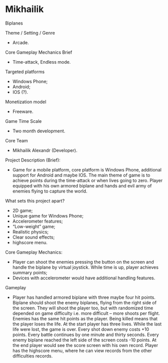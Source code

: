 # Mikhailik
Biplanes

Theme / Setting / Genre
- Arcade.

Core Gameplay Mechanics Brief
- Time-attack, Endless mode.

Targeted platforms
- Windows Phone;
- Android;
- IOS (?).

Monetization model 
- Freeware.

Game Time Scale
- Two month development.

Core Team
- Mikhailik Alexandr (Developer).

Project Description (Brief):
- Game for a mobile platform, core platform is Windows Phone, additional support for Android and maybe IOS. The main theme of game is to achieve points during the time-attack or when lives going to zero. Player equipped with his own armored biplane and hands and evil army of enemies flying to capture the world.

What sets this project apart?
- 2D game;
- Unique game for Windows Phone;
- Accelerometer features;
- “Low-weight” game;
- Realistic physics;
- Clear sound effects;
- highscore menu.

Core Gameplay Mechanics:
- Player can shoot the enemies pressing the button on the screen and handle the biplane by virtual joystick. While time is up, player achieves summary points;
- Devices with accelerometer would have additional handling features.

Gameplay
- Player has handled armored biplane with three maybe four hit points. Biplane should shoot the enemy biplanes, flying from the right side of the screen. They will shoot the player too, but with randomized time depended on game difficulty i.e. more difficult – more shoots per flight. Enemies has the same hit points as the player. Being killed means that the player loses the life. At the start player has three lives. While the last life were lost, the game is over. Every shot down enemy costs +10 points. Every battle continues by one minute and thirty seconds. Every enemy biplane reached the left side of the screen costs -10 points. At the end player would see the score screen with his own record. Player has the highscore menu, where  he can view records from the other difficulties records.
